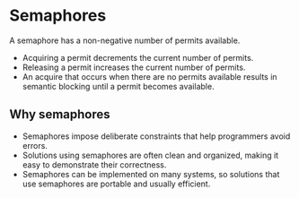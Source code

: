 # Semaphores

A semaphore has a non-negative number of permits available.

- Acquiring a permit decrements the current number of permits.
- Releasing a permit increases the current number of permits.
- An acquire that occurs when there are no permits available results in semantic blocking until a permit becomes available.

## Why semaphores

- Semaphores impose deliberate constraints that help programmers avoid errors.
- Solutions using semaphores are often clean and organized, making it easy to demonstrate their correctness.
- Semaphores can be implemented on many systems, so solutions that use semaphores are portable and usually efficient.
